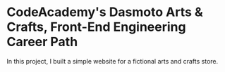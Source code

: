 # CodeAcademy's Dasmoto Arts & Crafts, Front-End Engineering Career Path
In this project, I built a simple website for a fictional arts and crafts store.


